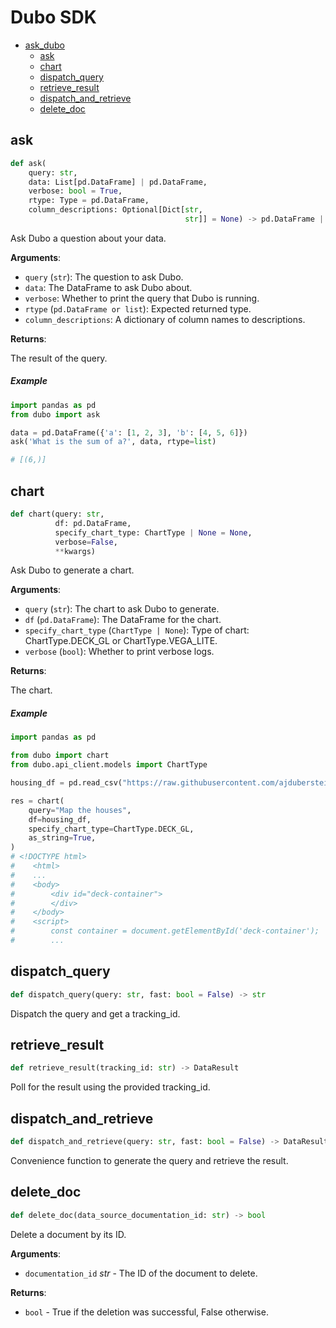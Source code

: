 # Dubo SDK

* [ask\_dubo](#ask_dubo)
  * [ask](#ask_dubo.ask)
  * [chart](#ask_dubo.chart)
  * [dispatch\_query](#ask_dubo.dispatch_query)
  * [retrieve\_result](#ask_dubo.retrieve_result)
  * [dispatch\_and\_retrieve](#ask_dubo.dispatch_and_retrieve)
  * [delete\_doc](#ask_dubo.delete_doc)

<a id="ask_dubo.ask"></a>

## ask

```python
def ask(
    query: str,
    data: List[pd.DataFrame] | pd.DataFrame,
    verbose: bool = True,
    rtype: Type = pd.DataFrame,
    column_descriptions: Optional[Dict[str,
                                       str]] = None) -> pd.DataFrame | List
```

Ask Dubo a question about your data.

**Arguments**:

- `query` (`str`): The question to ask Dubo.
- `data`: The DataFrame to ask Dubo about.
- `verbose`: Whether to print the query that Dubo is running.
- `rtype` (`pd.DataFrame or list`): Expected returned type.
- `column_descriptions`: A dictionary of column names to descriptions.

**Returns**:

The result of the query.
##### Example
```python
import pandas as pd
from dubo import ask

data = pd.DataFrame({'a': [1, 2, 3], 'b': [4, 5, 6]})
ask('What is the sum of a?', data, rtype=list)

# [(6,)]
```

<a id="ask_dubo.chart"></a>

## chart

```python
def chart(query: str,
          df: pd.DataFrame,
          specify_chart_type: ChartType | None = None,
          verbose=False,
          **kwargs)
```

Ask Dubo to generate a chart.

**Arguments**:

- `query` (`str`): The chart to ask Dubo to generate.
- `df` (`pd.DataFrame`): The DataFrame for the chart.
- `specify_chart_type` (`ChartType | None`): Type of chart: ChartType.DECK_GL or ChartType.VEGA_LITE.
- `verbose` (`bool`): Whether to print verbose logs.

**Returns**:

The chart.
##### Example
```python
import pandas as pd

from dubo import chart
from dubo.api_client.models import ChartType

housing_df = pd.read_csv("https://raw.githubusercontent.com/ajduberstein/geo_datasets/master/housing.csv")

res = chart(
    query="Map the houses",
    df=housing_df,
    specify_chart_type=ChartType.DECK_GL,
    as_string=True,
)
# <!DOCTYPE html>
#    <html>
#    ...
#    <body>
#        <div id="deck-container">
#        </div>
#    </body>
#    <script>
#        const container = document.getElementById('deck-container');
#        ...
```

<a id="ask_dubo.dispatch_query"></a>

## dispatch\_query

```python
def dispatch_query(query: str, fast: bool = False) -> str
```

Dispatch the query and get a tracking_id.

<a id="ask_dubo.retrieve_result"></a>

## retrieve\_result

```python
def retrieve_result(tracking_id: str) -> DataResult
```

Poll for the result using the provided tracking_id.

<a id="ask_dubo.dispatch_and_retrieve"></a>

## dispatch\_and\_retrieve

```python
def dispatch_and_retrieve(query: str, fast: bool = False) -> DataResult
```

Convenience function to generate the query and retrieve the result.

<a id="ask_dubo.delete_doc"></a>

## delete\_doc

```python
def delete_doc(data_source_documentation_id: str) -> bool
```

Delete a document by its ID.

**Arguments**:

- `documentation_id` _str_ - The ID of the document to delete.
  

**Returns**:

- `bool` - True if the deletion was successful, False otherwise.

